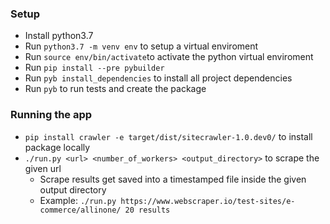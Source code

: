 ### Setup
  - Install python3.7
  - Run `python3.7 -m venv env` to setup a virtual enviroment
  - Run `source env/bin/activate`to activate the python virtual enviroment
  - Run `pip install --pre pybuilder`
  - Run `pyb install_dependencies` to install all project dependencies
  - Run `pyb` to run tests and create the package

### Running the app
  - `pip install crawler -e target/dist/sitecrawler-1.0.dev0/` to install package locally
  - `./run.py <url> <number_of_workers> <output_directory>` to scrape the given url
     - Scrape results get saved into a timestamped file inside the given output directory
     - Example: `./run.py https://www.webscraper.io/test-sites/e-commerce/allinone/ 20 results`
